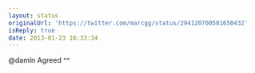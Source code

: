 ```yaml
---
layout: status
originalUrl: 'https://twitter.com/marcgg/status/294120700581650432'
isReply: true
date: 2013-01-23 16:33:34
---
```


@damln Agreed ^^
